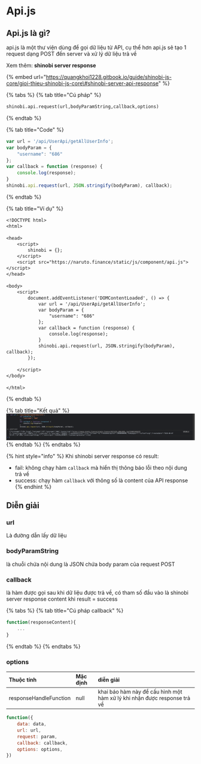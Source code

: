 # Api.js

## Api.js là gì?

api.js là một thư viện dùng để gọi dữ liệu từ API, cụ thể hơn api.js sẽ tạo 1 request dạng POST đến server và xử lý dữ liệu trả về

Xem thêm: **shinobi server response**

{% embed url="https://quangkhoi1228.gitbook.io/guide/shinobi-js-core/gioi-thieu-shinobi-js-core\#shinobi-server-api-response" %}



{% tabs %}
{% tab title="Cú pháp" %}
```diff
shinobi.api.request(url,bodyParamString,callback,options)
```
{% endtab %}

{% tab title="Code" %}
```javascript
var url = '/api/UserApi/getAllUserInfo';
var bodyParam = {
    "username": "686"
};
var callback = function (response) {
    console.log(response);
}
shinobi.api.request(url, JSON.stringify(bodyParam), callback);
```
{% endtab %}

{% tab title="Ví dụ" %}
```markup
<!DOCTYPE html>
<html>

<head>
    <script>
        shinobi = {};
    </script>
    <script src="https://naruto.finance/static/js/component/api.js"></script>
</head>

<body>
    <script>
        document.addEventListener('DOMContentLoaded', () => {
            var url = '/api/UserApi/getAllUserInfo';
            var bodyParam = {
                "username": "686"
            };
            var callback = function (response) {
                console.log(response);
            }
            shinobi.api.request(url, JSON.stringify(bodyParam), callback);
        });

    </script>
</body>

</html>
```
{% endtab %}

{% tab title="Kết quả" %}
![](../.gitbook/assets/image%20%2825%29.png)
{% endtab %}
{% endtabs %}

{% hint style="info" %}
Khi shinobi server response có result:

* fail: không chạy hàm `callback` mà hiển thị thông báo lỗi theo nội dung trả về
* success: chạy hàm `callback` với thông số là content của API response
{% endhint %}

## Diễn giải 

### url

Là đường dẫn lấy dữ liệu

### bodyParamString

là chuỗi chứa nội dung là JSON chứa body param của request POST

### callback

là hàm được gọi sau khi dữ liệu được trả về, có tham số đầu vào là shinobi server response content khi result = success

{% tabs %}
{% tab title="Cú pháp callback" %}
```javascript
function(responseContent){
    ...
}
```
{% endtab %}
{% endtabs %}

### options

| Thuộc tính | Mặc định | diễn giải |
| :--- | :--- | :--- |
| responseHandleFunction | null | khai báo hàm này để cấu hình một hàm xử lý khi nhận được response trả về |

```javascript
function({
    data: data,
    url: url,
    request: param,
    callback: callback,
    options: options,
})
```

